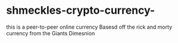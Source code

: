 # shmeckles-crypto-currency-
this is a peer-to-peer online currency Basesd off the rick and morty currency from the Giants Dimesnion

